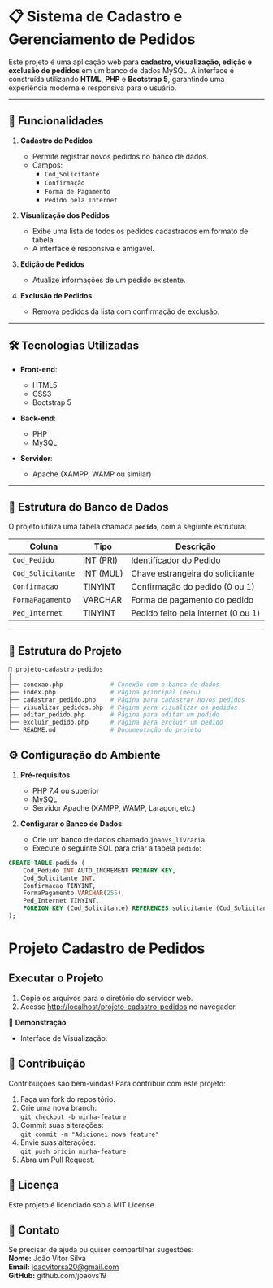 # 📋 Sistema de Cadastro e Gerenciamento de Pedidos

Este projeto é uma aplicação web para **cadastro, visualização, edição e exclusão de pedidos** em um banco de dados MySQL. A interface é construída utilizando **HTML**, **PHP** e **Bootstrap 5**, garantindo uma experiência moderna e responsiva para o usuário.

---

## 🚀 Funcionalidades

1. **Cadastro de Pedidos**  
   - Permite registrar novos pedidos no banco de dados.  
   - Campos:
     - `Cod_Solicitante`
     - `Confirmação`
     - `Forma de Pagamento`
     - `Pedido pela Internet`  

2. **Visualização dos Pedidos**  
   - Exibe uma lista de todos os pedidos cadastrados em formato de tabela.  
   - A interface é responsiva e amigável.

3. **Edição de Pedidos**  
   - Atualize informações de um pedido existente.

4. **Exclusão de Pedidos**  
   - Remova pedidos da lista com confirmação de exclusão.

---

## 🛠️ Tecnologias Utilizadas

- **Front-end**:  
   - HTML5  
   - CSS3  
   - Bootstrap 5  

- **Back-end**:  
   - PHP  
   - MySQL

- **Servidor**:  
   - Apache (XAMPP, WAMP ou similar)

---

## 💾 Estrutura do Banco de Dados

O projeto utiliza uma tabela chamada **`pedido`**, com a seguinte estrutura:

| Coluna              | Tipo         | Descrição                      |
|---------------------|--------------|--------------------------------|
| `Cod_Pedido`        | INT (PRI)    | Identificador do Pedido        |
| `Cod_Solicitante`   | INT (MUL)    | Chave estrangeira do solicitante |
| `Confirmacao`       | TINYINT      | Confirmação do pedido (0 ou 1) |
| `FormaPagamento`    | VARCHAR      | Forma de pagamento do pedido   |
| `Ped_Internet`      | TINYINT      | Pedido feito pela internet (0 ou 1) |

---

## 📂 Estrutura do Projeto

```bash
📁 projeto-cadastro-pedidos
│
├── conexao.php             # Conexão com o banco de dados
├── index.php               # Página principal (menu)
├── cadastrar_pedido.php    # Página para cadastrar novos pedidos
├── visualizar_pedidos.php  # Página para visualizar os pedidos
├── editar_pedido.php       # Página para editar um pedido
├── excluir_pedido.php      # Página para excluir um pedido
└── README.md               # Documentação do projeto

```

## ⚙️ Configuração do Ambiente

1. **Pré-requisitos**:  
   - PHP 7.4 ou superior  
   - MySQL  
   - Servidor Apache (XAMPP, WAMP, Laragon, etc.)  

2. **Configurar o Banco de Dados**:  
   - Crie um banco de dados chamado `joaovs_livraria`.
   - Execute o seguinte SQL para criar a tabela `pedido`:

```sql
CREATE TABLE pedido (
    Cod_Pedido INT AUTO_INCREMENT PRIMARY KEY,
    Cod_Solicitante INT,
    Confirmacao TINYINT,
    FormaPagamento VARCHAR(255),
    Ped_Internet TINYINT,
    FOREIGN KEY (Cod_Solicitante) REFERENCES solicitante (Cod_Solicitante) ON UPDATE CASCADE
);
```

# Projeto Cadastro de Pedidos

## Executar o Projeto
1. Copie os arquivos para o diretório do servidor web.
2. Acesse [http://localhost/projeto-cadastro-pedidos](http://localhost/projeto-cadastro-pedidos) no navegador.

🎨 **Demonstração**  
- Interface de Visualização:

## 🤝 Contribuição
Contribuições são bem-vindas! Para contribuir com este projeto:

1. Faça um fork do repositório.
2. Crie uma nova branch:  
   `git checkout -b minha-feature`
3. Commit suas alterações:  
   `git commit -m "Adicionei nova feature"`
4. Envie suas alterações:  
   `git push origin minha-feature`
5. Abra um Pull Request.

## 📝 Licença
Este projeto é licenciado sob a MIT License.

## 📧 Contato
Se precisar de ajuda ou quiser compartilhar sugestões:  
**Nome:** João Vitor Silva  
**Email:** joaovitorsa20@gmail.com  
**GitHub:** github.com/joaovs19

